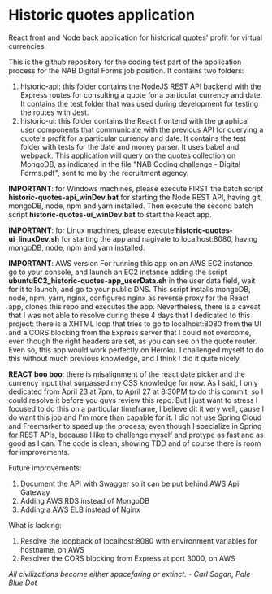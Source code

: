 # Historic quotes application
React front and Node back application for historical quotes' profit for virtual currencies.

This is the github repository for the coding test part of the application process for the NAB Digital Forms job position. It contains two folders:
1. historic-api: this folder contains the NodeJS REST API backend with the Express routes for consulting a quote for a particular currency
   and date. It contains the test folder that was used during development for testing the routes with Jest.
2. historic-ui: this folder contains the React frontend with the graphical user components that communicate with the previous API for
   querying a quote's profit for a particular currency and date. It contains the test folder with tests for the date and money parser.
   It uses babel and webpack.
This application will query on the quotes collection on MongoDB, as indicated in the file "NAB Coding challenge - Digital Forms.pdf", sent to me by the recruitment agency.

**IMPORTANT**: for Windows machines, please execute FIRST the batch script **historic-quotes-api_winDev.bat** for starting the Node REST API, having git, mongoDB, node, npm and yarn installed. Then execute the second batch script **historic-quotes-ui_winDev.bat** to start the React app.

**IMPORTANT**: for Linux machines, please execute **historic-quotes-ui_linuxDev.sh** for starting the app and nagivate to localhost:8080, having mongoDB, node, npm and yarn installed.

**IMPORTANT**: AWS version
For running this app on an AWS EC2 instance, go to your console, and launch an EC2 instance adding the script **ubuntuEC2_historic-quotes-app_userData.sh** in the user data field, wait for it to launch, and go to your public DNS.
This script installs mongoDB, node, npm, yarn, nginx, configures nginx as reverse proxy for the React app, clones this repo and executes the app. Nevertheless, there is a caveat that I was not able to resolve during these 4 days that I dedicated to this project: there is a XHTML loop that tries to go to localhost:8080 from the UI and a CORS blocking from the Express server that I could not overcome, even though the right headers are set, as you can see on the quote router. Even so, this app would work perfectly on Heroku. I challenged myself to do this without much previous knowledge, and I think I did it quite nicely.

**REACT boo boo**: there is misalignment of the react date picker and the currency input that surpassed my CSS knowledge for now. As I said, I only dedicated from April 23 at 7pm, to April 27 at 8:30PM to do this commit, so I could resolve it before you guys review this repo. But I just want to stress I focused to do this on a particular timeframe, I believe dit it very well, çause I do want this job and I'm more than capable for it. I did not use Spring Cloud and Freemarker to speed up the process, even though I specialize in Spring for REST APIs, because I like to challenge myself and protype as fast and as good as I can. The code is clean, showing TDD and of course there is room for improvements.

Future improvements:
1. Document the API with Swagger so it can be put behind AWS Api Gateway
2. Adding AWS RDS instead of MongoDB
3. Adding a AWS ELB instead of Nginx

What is lacking:
1. Resolve the loopback of localhost:8080 with environment variables for hostname, on AWS
2. Resolver the CORS blocking from Express at port 3000, on AWS



*All civilizations become either spacefaring or extinct. - Carl Sagan, Pale Blue Dot*
